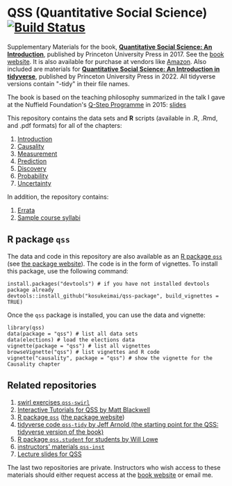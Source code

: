 # QSS (Quantitative Social Science) [![Build Status](https://travis-ci.org/kosukeimai/qss.svg?branch=master)](https://travis-ci.org/kosukeimai/qss)
Supplementary Materials for the book,
**[Quantitative Social Science: An Introduction](http://press.princeton.edu/titles/11025.html)**,
published by Princeton University Press in 2017.  See the [book website](http://qss.princeton.press/).  It is
also available for purchase at vendors like
[Amazon](https://www.amazon.com/Quantitative-Social-Science-Kosuke-Imai/dp/0691175462). Also included are materials for **[Quantitative Social Science: An Introduction in tidyverse](https://qss.princeton.press/)**, published by Princeton University Press in 2022. All tidyverse versions contain "-tidy" in their file names. 

The book is based on the teaching philosophy summarized in the talk I
gave at the Nuffield Foundation's
[Q-Step Programme](http://www.nuffieldfoundation.org/q-step) in 2015: 
[slides](http://imai.princeton.edu/talk/files/Q-Step15.pdf) 

This repository contains the data sets and **R** scripts (available in .R, .Rmd, and .pdf formats) for all of the chapters:

1. [Introduction](INTRO)
2. [Causality](CAUSALITY)
3. [Measurement](MEASUREMENT)
4. [Prediction](PREDICTION)
5. [Discovery](DISCOVERY)
6. [Probability](PROBABILITY)
7. [Uncertainty](UNCERTAINTY)

In addition, the repository contains:

1. [Errata](errata/QSSerrata.pdf)
2. [Sample course syllabi](syllabus)


## R package `qss`

The data and code in this repository are also available as an
[R package `qss`](https://github.com/kosukeimai/qss-package) 
(see [the package website](https://kosukeimai.github.io/qss-package/)). The code is in 
the form of vignettes. To install this package, use the following command:

    install.packages("devtools") # if you have not installed devtools package already
    devtools::install_github("kosukeimai/qss-package", build_vignettes = TRUE)
    
Once the `qss` package is installed, you can use the data and vignette:

    library(qss)
    data(package = "qss") # list all data sets
    data(elections) # load the elections data
    vignette(package = "qss") # list all vignettes
    browseVignette("qss") # list vignettes and R code
    vignette("causality", package = "qss") # show the vignette for the Causality chapter

## Related repositories

1. [swirl exercises `qss-swirl`](https://github.com/kosukeimai/qss-swirl)
2. [Interactive Tutorials for QSS by Matt Blackwell](https://github.com/mattblackwell/qsslearnr)
3. [R package `qss`](https://github.com/kosukeimai/qss-package) ([the package website](https://kosukeimai.github.io/qss-package/))
4. [tidyverse code `qss-tidy` by Jeff Arnold (the starting point for the QSS: tidyverse version of the book)](https://github.com/jrnold/qss-tidy) 
5. [R package `qss.student` for students by Will Lowe](https://conjugateprior.github.io/qss.student/) 
6. [instructors' materials `qss-inst`](https://github.com/kosukeimai/qss-inst)
7. [Lecture slides for QSS](https://github.com/kosukeimai/qss-lecture) 

The last two repositories are private.  Instructors who wish access to these materials should either request access at the [book website](http://qss.princeton.press/) or email me. 
